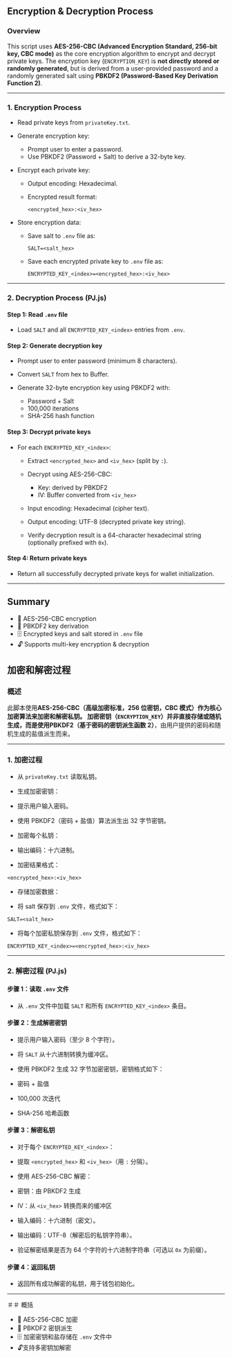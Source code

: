 ## Encryption & Decryption Process
### Overview

This script uses **AES-256-CBC (Advanced Encryption Standard, 256-bit key, CBC mode)** as the core encryption algorithm to encrypt and decrypt private keys.
The encryption key (`ENCRYPTION_KEY`) is **not directly stored or randomly generated**, but is derived from a user-provided password and a randomly generated salt using **PBKDF2 (Password-Based Key Derivation Function 2)**.

---

### 1. Encryption Process

* Read private keys from `privateKey.txt`.
* Generate encryption key:

  * Prompt user to enter a password.
  * Use PBKDF2 (Password + Salt) to derive a 32-byte key.
* Encrypt each private key:

  * Output encoding: Hexadecimal.
  * Encrypted result format:

    ```
    <encrypted_hex>:<iv_hex>
    ```
* Store encryption data:

  * Save salt to `.env` file as:

    ```
    SALT=<salt_hex>
    ```
  * Save each encrypted private key to `.env` file as:

    ```
    ENCRYPTED_KEY_<index>=<encrypted_hex>:<iv_hex>
    ```

---

### 2. Decryption Process (PJ.js)

#### Step 1: Read `.env` file

* Load `SALT` and all `ENCRYPTED_KEY_<index>` entries from `.env`.

#### Step 2: Generate decryption key

* Prompt user to enter password (minimum 8 characters).
* Convert `SALT` from hex to Buffer.
* Generate 32-byte encryption key using PBKDF2 with:

  * Password + Salt
  * 100,000 iterations
  * SHA-256 hash function

#### Step 3: Decrypt private keys

* For each `ENCRYPTED_KEY_<index>`:

  * Extract `<encrypted_hex>` and `<iv_hex>` (split by `:`).
  * Decrypt using AES-256-CBC:

    * Key: derived by PBKDF2
    * IV: Buffer converted from `<iv_hex>`
  * Input encoding: Hexadecimal (cipher text).
  * Output encoding: UTF-8 (decrypted private key string).
  * Verify decryption result is a 64-character hexadecimal string (optionally prefixed with `0x`).

#### Step 4: Return private keys

* Return all successfully decrypted private keys for wallet initialization.

---

## Summary

* 🔐 AES-256-CBC encryption
* 🔑 PBKDF2 key derivation
* 🗄 Encrypted keys and salt stored in `.env` file
* 🔓 Supports multi-key encryption & decryption


## 加密和解密过程
### 概述

此脚本使用**AES-256-CBC（高级加密标准，256 位密钥，CBC 模式）**作为核心加密算法来加密和解密私钥。
加密密钥（`ENCRYPTION_KEY`）**并非直接存储或随机生成**，而是使用**PBKDF2（基于密码的密钥派生函数 2）**，由用户提供的密码和随机生成的盐值派生而来。

---

### 1. 加密过程

* 从 `privateKey.txt` 读取私钥。
* 生成加密密钥：

* 提示用户输入密码。
* 使用 PBKDF2（密码 + 盐值）算法派生出 32 字节密钥。
* 加密每个私钥：

* 输出编码：十六进制。
* 加密结果格式：

```
<encrypted_hex>:<iv_hex>
```
* 存储加密数据：

* 将 salt 保存到 `.env` 文件，格式如下：

```
SALT=<salt_hex>
```
* 将每个加密私钥保存到 `.env` 文件，格式如下：

```
ENCRYPTED_KEY_<index>=<encrypted_hex>:<iv_hex>
```

---

### 2. 解密过程 (PJ.js)

#### 步骤 1：读取 `.env` 文件

* 从 `.env` 文件中加载 `SALT` 和所有 `ENCRYPTED_KEY_<index>` 条目。

#### 步骤 2：生成解密密钥

* 提示用户输入密码（至少 8 个字符）。
* 将 `SALT` 从十六进制转换为缓冲区。
* 使用 PBKDF2 生成 32 字节加密密钥，密钥格式如下：

* 密码 + 盐值
* 100,000 次迭代
* SHA-256 哈希函数

#### 步骤 3：解密私钥

* 对于每个 `ENCRYPTED_KEY_<index>`：

* 提取 `<encrypted_hex>` 和 `<iv_hex>`（用 `:` 分隔）。
* 使用 AES-256-CBC 解密：

* 密钥：由 PBKDF2 生成
* IV：从 `<iv_hex>` 转换而来的缓冲区
* 输入编码：十六进制（密文）。
* 输出编码：UTF-8（解密后的私钥字符串）。
* 验证解密结果是否为 64 个字符的十六进制字符串（可选以 `0x` 为前缀）。

#### 步骤 4：返回私钥

* 返回所有成功解密的私钥，用于钱包初始化。

---

＃＃ 概括

* 🔐 AES-256-CBC 加密
* 🔑 PBKDF2 密钥派生
* 🗄 加密密钥和盐存储在 `.env` 文件中
* 🔓支持多密钥加解密


